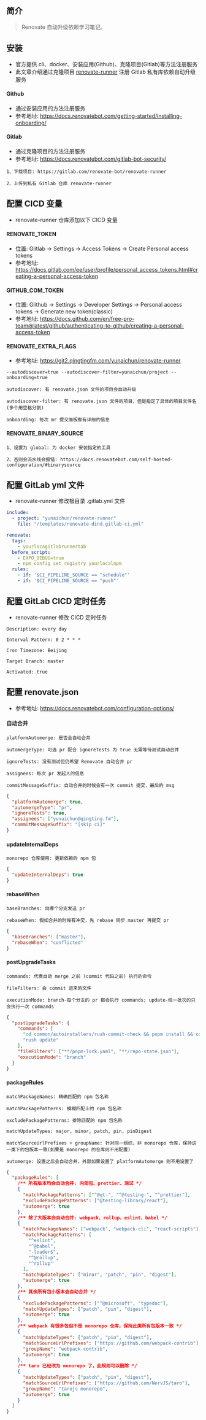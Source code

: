 ## 简介

> Renovate 自动升级依赖学习笔记。

## 安装

- 官方提供 cli、docker、安装应用(Github)、克隆项目(Gitlab)等方法注册服务
- 此文章介绍通过克隆项目 [renovate-runner](https://gitlab.com/renovate-bot/renovate-runner) 注册 Gitlab 私有库依赖自动升级服务

#### Github

- 通过安装应用的方法注册服务
- 参考地址: https://docs.renovatebot.com/getting-started/installing-onboarding/

#### Gitlab

- 通过克隆项目的方法注册服务
- 参考地址: https://docs.renovatebot.com/gitlab-bot-security/

```
1、下载项目: https://gitlab.com/renovate-bot/renovate-runner

2、上传到私有 Gitlab 仓库 renovate-runner
```

## 配置 CICD 变量

- renovate-runner 仓库添加以下 CICD 变量

#### RENOVATE_TOKEN

- 位置: Glitlab -> Settings -> Access Tokens -> Create Personal access tokens
- 参考地址: https://docs.gitlab.com/ee/user/profile/personal_access_tokens.html#creating-a-personal-access-token

#### GITHUB_COM_TOKEN

- 位置: Glithub -> Settings -> Developer Settings -> Personal access tokens -> Generate new token(classic)
- 参考地址: https://docs.github.com/en/free-pro-team@latest/github/authenticating-to-github/creating-a-personal-access-token

#### RENOVATE_EXTRA_FLAGS

- 参考地址: https://git2.qingtingfm.com/yunaichun/renovate-runner

```
--autodiscover=true --autodiscover-filter=yunaichun/project --onboarding=true

autodiscover: 有 renovate.json 文件的项目会自动升级

autodiscover-filter: 有 renovate.json 文件的项目，但是指定了具体的项目文件名 (多个用空格分割)

onboarding: 每次 mr 提交面板都有详细的信息
```

#### RENOVATE_BINARY_SOURCE

```
1、设置为 global: 为 docker 安装指定的工具

2、否则会流水线会报错: https://docs.renovatebot.com/self-hosted-configuration/#binarysource
```

## 配置 GitLab yml 文件

- renovate-runner 修改根目录 .gitlab.yml 文件

```yml
include:
  - project: "yunaichun/renovate-runner"
    file: "/templates/renovate-dind.gitlab-ci.yml"

renovate:
  tags:
    - yourlocagitlabrunnertab
  before_script:
    - EXPO_DEBUG=true
    - npm config set registry yourlocalnpm
  rules:
    - if: '$CI_PIPELINE_SOURCE == "schedule"'
    - if: '$CI_PIPELINE_SOURCE == "push"'
```

## 配置 GitLab CICD 定时任务

- renovate-runner 修改 CICD 定时任务

```
Description: every day

Interval Pattern: 0 2 * * *

Cron Timezone: Beijing

Target Branch: master

Activated: true
```

## 配置 renovate.json

- 参考地址: https://docs.renovatebot.com/configuration-options/

#### 自动合并

```
platformAutomerge: 是否会自动合并

automergeType: 可选 pr 配合 ignoreTests 为 true 无需等待测试自动合并

ignoreTests: 没有测试但仍希望 Renovate 自动合并 pr

assignees: 每次 pr 发起人的信息

commitMessageSuffix: 自动合并的时候会有一次 commit 提交，最后的 msg
```

```json
{
  "platformAutomerge": true,
  "automergeType": "pr",
  "ignoreTests": true,
  "assignees": ["yunaichun@qingting.fm"],
  "commitMessageSuffix": "[skip ci]"
}
```

#### updateInternalDeps

```
monorepo 仓库使用: 更新依赖的 npm 包
```

```json
{
  "updateInternalDeps": true
}
```

#### rebaseWhen

```
baseBranches: 向哪个分支发送 pr

rebaseWhen: 假如合并的时候有冲突，先 rebase 同步 master 再提交 pr
```

```json
{
  "baseBranches": ["master"],
  "rebaseWhen": "conflicted"
}
```

#### postUpgradeTasks

```
commands: 代表自动 merge 之前 (commit 代码之前) 执行的命令

fileFilters: 会 commit 进来的文件

executionMode: branch-每个分支的 pr 都会执行 commands; update-统一批次的只会执行一次 commands
```

```json
{
  "postUpgradeTasks": {
    "commands": [
      "cd common/autoinstallers/rush-commit-check && pnpm install && cd ../../../",
      "rush update"
    ],
    "fileFilters": ["**/pnpm-lock.yaml", "**/repo-state.json"],
    "executionMode": "branch"
  }
}
```

#### packageRules

```
matchPackageNames: 精确匹配的 npm 包名称

matchPackagePatterns: 模糊匹配上的 npm 包名称

excludePackagePatterns: 排除匹配的 npm 包名称

matchUpdateTypes: major, minor, patch, pin, pinDigest

matchSourceUrlPrefixes + groupName: 针对同一组织，非 monorepo 仓库，保持这一类下的包版本一致(如果是 monorepo 的仓库则不用配置)

automerge: 设置之后会自动合并，外部如果设置了 platformAutomerge 则不用设置了
```

```json
{
  "packageRules": [
    /** 所有版本均会自动合并: 内部包、prettier、测试 */
    {
      "matchPackagePatterns": ["^@qt-", "^@testing-", "^prettier"],
      "excludePackagePatterns": ["@testing-library/react"],
      "automerge": true
    },
    /** 除了大版本会自动合并: webpack、rollup、eslint、babel */
    {
      "matchPackageNames": ["webpack", "webpack-cli", "react-scripts"],
      "matchPackagePatterns": [
        "^eslint",
        "^@babel",
        "-loader$",
        "^@rollup",
        "^rollup"
      ],
      "matchUpdateTypes": ["minor", "patch", "pin", "digest"],
      "automerge": true
    },
    /** 其余所有包小版本会自动合并 */
    {
      "excludePackagePatterns": ["^@microsoft", "typedoc"],
      "matchUpdateTypes": ["patch", "pin", "digest"],
      "automerge": true
    },
    /** webpack 有很多包但不是 monorepo 仓库，保持此类所有包版本一致 */
    {
      "matchUpdateTypes": ["patch", "pin", "digest"],
      "matchSourceUrlPrefixes": ["https://github.com/webpack-contrib"],
      "groupName": "webpack-contrib",
      "automerge": true
    },
    /** taro 已经改为 monorepo 了，此规则可以删除 */
    {
      "matchUpdateTypes": ["patch", "pin", "digest"],
      "matchSourceUrlPrefixes": ["https://github.com/NervJS/taro"],
      "groupName": "tarojs monorepo",
      "automerge": true
    }
  ]
}
```
